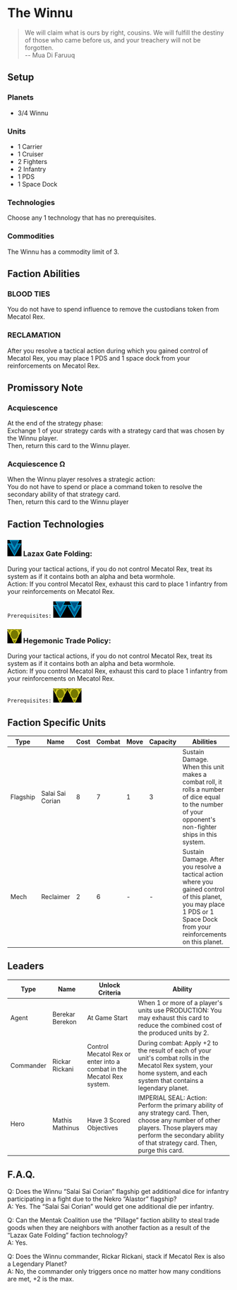 # The Winnu
> We will claim what is ours by right, cousins. We will fulfill the destiny of those who came before us, and your treachery will not be forgotten.   
-- Mua Di Faruuq  

## Setup
### Planets
* 3/4 Winnu

### Units
* 1 Carrier
* 1 Cruiser
* 2 Fighters
* 2 Infantry
* 1 PDS
* 1 Space Dock

### Technologies
Choose any 1 technology that has no prerequisites.

### Commodities
The Winnu has a commodity limit of 3.

## Faction Abilities
### BLOOD TIES  
You do not have to spend influence to remove the custodians token from Mecatol Rex.

### RECLAMATION  
After you resolve a tactical action during which you gained control of Mecatol Rex, you may place 1 PDS and 1 space dock from your reinforcements on Mecatol Rex.

## Promissory Note
### Acquiescence
At the end of the strategy phase:  
Exchange 1 of your strategy cards with a strategy card that was chosen by the Winnu player.  
Then, return this card to the Winnu player.  

### Acquiescence Ω
When the Winnu player resolves a strategic action:  
You do not have to spend or place a command token to resolve the secondary ability of that strategy card.  
Then, return this card to the Winnu player  

## Faction Technologies
### ![Blue Tech](../images/tech_blue_small.bmp) Lazax Gate Folding:  
During your tactical actions, if you do not control Mecatol Rex, treat its system as if it contains both an alpha and beta wormhole.  
Action: If you control Mecatol Rex, exhaust this card to place 1 infantry from your reinforcements on Mecatol Rex. 

`Prerequisites:` ![Blue Tech](../images/tech_blue_small.bmp)![Blue Tech](../images/tech_blue_small.bmp)

### ![Yellow Tech](../images/tech_yellow_small.bmp)  Hegemonic Trade Policy:  
During your tactical actions, if you do not control Mecatol Rex, treat its system as if it contains both an alpha and beta wormhole.  
Action: If you control Mecatol Rex, exhaust this card to place 1 infantry from your reinforcements on Mecatol Rex. 

`Prerequisites:` ![Yellow Tech](../images/tech_yellow_small.bmp)![Yellow Tech](../images/tech_yellow_small.bmp)

## Faction Specific Units
|Type|Name|Cost|Combat|Move|Capacity|Abilities|Prerequisites|
|-|-|-|-|-|-|-|-|
|Flagship|Salai Sai Corian|8|7|1|3|Sustain Damage. When this unit makes a combat roll, it rolls a number of dice equal to the number of your opponent's non-fighter ships in this system.|None|
|Mech|Reclaimer|2|6|-|-|Sustain Damage. After you resolve a tactical action where you gained control of this planet, you may place 1 PDS or 1 Space Dock from your reinforcements on this planet.|None|

## Leaders

|Type|Name|Unlock Criteria|Ability|
|-|-|-|-|
|Agent|Berekar Berekon|At Game Start|When 1 or more of a player's units use PRODUCTION: You may exhaust this card to reduce the combined cost of the produced units by 2.|
|Commander|Rickar Rickani|Control Mecatol Rex or enter into a combat in the Mecatol Rex system.|During combat: Apply +2 to the result of each of your unit's combat rolls in the Mecatol Rex system, your home system, and each system that contains a legendary planet.|
|Hero|Mathis Mathinus|Have 3 Scored Objectives|IMPERIAL SEAL: Action: Perform the primary ability of any strategy card. Then, choose any number of other players. Those players may perform the secondary ability of that strategy card. Then, purge this card.|

## F.A.Q.
Q: Does the Winnu “Salai Sai Corian” flagship get additional dice for infantry participating in a fight due to the Nekro “Alastor” flagship?  
A: Yes. The “Salai Sai Corian” would get one additional die per infantry.

Q: Can the Mentak Coalition use the “Pillage” faction ability to steal trade goods when they are neighbors with another faction as a result of the “Lazax Gate Folding” faction technology?  
A: Yes.

Q: Does the Winnu commander, Rickar Rickani, stack if Mecatol Rex is also a Legendary Planet?  
A: No, the commander only triggers once no matter how many conditions are met, +2 is the max. 
